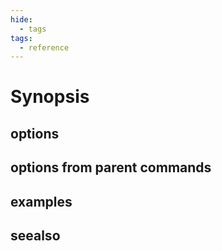 ```yaml
---
hide:
  - tags
tags:
  - reference
---
```


# Synopsis

<!-- use a paragraph to set context for the entire topic.. -->

## options

<!-- use bullet lists when possible. Add additional prerequisites below the ones included by default. -->

## options from parent commands

<!-- use bullet lists. -->

## examples

<!-- use a mix of numbered lists and narrative content as appropriate. -->

## seealso

<!-- use numbered lists to describe the steps to clean up the state of the cluster after finishing the task.-->
